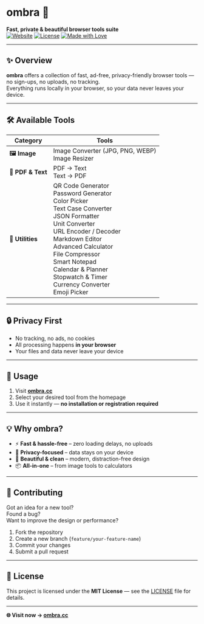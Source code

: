 # ombra 🌙  
**Fast, private & beautiful browser tools suite**  
[![Website](https://img.shields.io/website?url=https%3A%2F%2Fombra.cc&label=Visit%20ombra.cc&style=flat-square)](https://ombra.cc)
[![License](https://img.shields.io/badge/license-MIT-green?style=flat-square)](#license)
[![Made with Love](https://img.shields.io/badge/made%20with-%E2%9D%A4-red?style=flat-square)](https://ombra.cc)

---

## ✨ Overview

**ombra** offers a collection of fast, ad-free, privacy-friendly browser tools — no sign-ups, no uploads, no tracking.  
Everything runs locally in your browser, so your data never leaves your device.

---

## 🛠 Available Tools

| Category        | Tools |
|-----------------|-------|
| **🖼 Image** | Image Converter (JPG, PNG, WEBP) <br> Image Resizer |
| **📄 PDF & Text** | PDF → Text <br> Text → PDF |
| **🧰 Utilities** | QR Code Generator <br> Password Generator <br> Color Picker <br> Text Case Converter <br> JSON Formatter <br> Unit Converter <br> URL Encoder / Decoder <br> Markdown Editor <br> Advanced Calculator <br> File Compressor <br> Smart Notepad <br> Calendar & Planner <br> Stopwatch & Timer <br> Currency Converter <br> Emoji Picker |

---

## 🔒 Privacy First

- No tracking, no ads, no cookies
- All processing happens **in your browser**
- Your files and data never leave your device

---

## 🚀 Usage

1. Visit **[ombra.cc](https://ombra.cc)**
2. Select your desired tool from the homepage
3. Use it instantly — **no installation or registration required**

---

## 💡 Why ombra?

- ⚡ **Fast & hassle-free** – zero loading delays, no uploads
- 🔐 **Privacy-focused** – data stays on your device
- 🎨 **Beautiful & clean** – modern, distraction-free design
- 📦 **All-in-one** – from image tools to calculators

---

## 🤝 Contributing

Got an idea for a new tool?  
Found a bug?  
Want to improve the design or performance?  

1. Fork the repository  
2. Create a new branch (`feature/your-feature-name`)  
3. Commit your changes  
4. Submit a pull request

---

## 📜 License

This project is licensed under the **MIT License** — see the [LICENSE](LICENSE) file for details.

---

**🌐 Visit now → [ombra.cc](https://ombra.cc)**
